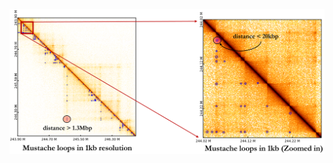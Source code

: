 <p align="center">
  <img src="../images/example2_hffc6_chr1_1kb.png" width="600" class="center">
</p>
